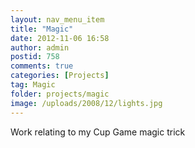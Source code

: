 ```yaml
---
layout: nav_menu_item
title: "Magic"
date: 2012-11-06 16:58
author: admin
postid: 758
comments: true
categories: [Projects]
tag: Magic
folder: projects/magic
image: /uploads/2008/12/lights.jpg
---
```

Work relating to my Cup Game magic trick

